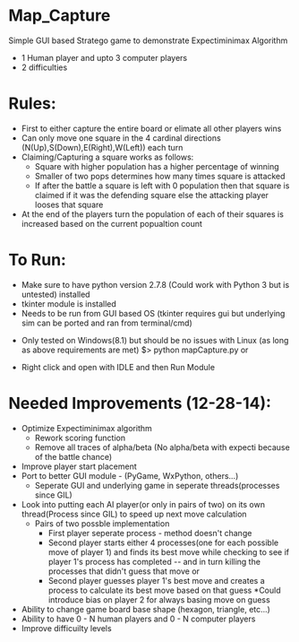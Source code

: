Map_Capture
===========

Simple GUI based Stratego game to demonstrate Expectiminimax Algorithm 
 - 1 Human player and upto 3 computer players
 - 2 difficulties

Rules:
============
 - First to either capture the entire board or elimate all other players wins
 - Can only move one square in the 4 cardinal directions (N(Up),S(Down),E(Right),W(Left)) each turn
 - Claiming/Capturing a square works as follows:
    - Square with higher population has a higher percentage of winning
    - Smaller of two pops determines how many times square is attacked
    - If after the battle a square is left with 0 population then that square is claimed if it was the defending square else
      the attacking player looses that square
 - At the end of the players turn the population of each of their squares is increased based on the current popualtion count
    

To Run:
============
 - Make sure to have python version 2.7.8 (Could work with Python 3 but is untested) installed
 - tkinter module is installed
 - Needs to be run from GUI based OS (tkinter requires gui but underlying sim can be ported and ran from terminal/cmd)

 * Only tested on Windows(8.1) but should be no issues with Linux (as long as above requirements are met)
 $> python mapCapture.py
          or
 - Right click and open with IDLE and then Run Module
 

Needed Improvements (12-28-14):
============
 - Optimize Expectiminimax algorithm
    - Rework scoring function
    - Remove all traces of alpha/beta (No alpha/beta with expecti because of the battle chance)
 - Improve player start placement
 - Port to better GUI module - (PyGame, WxPython, others...)
    - Seperate GUI and underlying game in seperate threads(processes since GIL)
 - Look into putting each AI player(or only in pairs of two) on its own thread(Process since GIL) to speed up next move calculation 
    - Pairs of two possble implementation
      - First player seperate process - method doesn't change
      - Second player starts either 4 processes(one for each possible move of player 1) and finds its best move while checking
        to see if player 1's process has completed -- and in turn killing the processes that didn't guess that move
        or
      - Second player guesses player 1's best move and creates a process to calculate its best move based on that guess
        *Could introduce bias on player 2 for always basing move on guess
 - Ability to change game board base shape (hexagon, triangle, etc...)
 - Ability to have 0 - N human players and 0 - N computer players
 - Improve difficuilty levels

